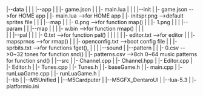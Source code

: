 |--data
|  |
|  |--app
|  |  |- game.json
|  |  |- main.lua
|  |
|  |--init
|     |- game.json -->for HOME app
|     |- main.lua  -->for HOME app
|     |- initspr.png  -->default sprites file
|     |
|     |--map
|     |  |- 0.png -->for function map()
|     |  |- 1.png
|     |
|     |--param
|     |  |--map
|     |  |  |- w.bin -->for function rmap()
|     |  |  
|     |  |--pal
|     |  |  |- 0.txt -->for function pal()
|     |  |
|     |  |- editor.txt -->for editor
|     |  |- mapsprnos -->for rmap()
|     |  |- openconfig.txt -->boot config file
|     |  |- sprbits.txt -->for functions fget(),
|     |
|     |--sound
|        |--pattern
|        |  |- 0.csv -->0~32 tones  for function snd()
|        |- patterns.csv -->8ch 0~64 music patterns for function snd()
|
|--src
|  |- Channel.cpp
|  |- Channel.hpp
|  |- Editor.cpp
|  |- Editor.h
|  |- Tunes.cpp
|  |- Tunes.h
|  |- baseGame.h
|  |- main.cpp
|  |- runLuaGame.cpp
|  |- runLuaGame.h
|  
|--lib
|  |--M5Unified
|  |--M5Cardputer
|  |--M5GFX_DentaroUI
|  |--lua-5.3
|
|- platformio.ini
